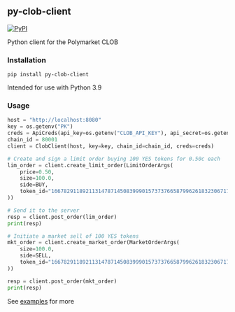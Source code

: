 ## py-clob-client

<a href='https://pypi.org/project/py-clob-client'>
    <img src='https://img.shields.io/pypi/v/py-clob-client.svg' alt='PyPI'/>
</a>

Python client for the Polymarket CLOB

### Installation

`pip install py-clob-client`

Intended for use with Python 3.9

### Usage

```py
host = "http://localhost:8080"
key = os.getenv("PK")
creds = ApiCreds(api_key=os.getenv("CLOB_API_KEY"), api_secret=os.getenv("CLOB_SECRET"), api_passphrase=os.getenv("CLOB_PASS_PHRASE"))
chain_id = 80001
client = ClobClient(host, key=key, chain_id=chain_id, creds=creds)

# Create and sign a limit order buying 100 YES tokens for 0.50c each
lim_order = client.create_limit_order(LimitOrderArgs(
    price=0.50,
    size=100.0,
    side=BUY,
    token_id="16678291189211314787145083999015737376658799626183230671758641503291735614088"
))

# Send it to the server
resp = client.post_order(lim_order)
print(resp)

# Initiate a market sell of 100 YES tokens
mkt_order = client.create_market_order(MarketOrderArgs(
    size=100.0,
    side=SELL,
    token_id="16678291189211314787145083999015737376658799626183230671758641503291735614088"
))

resp = client.post_order(mkt_order)
print(resp)
```

See [examples](examples/) for more
